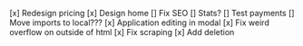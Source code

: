 [x] Redesign pricing
[x] Design home
[] Fix SEO
[] Stats?
[] Test payments
[] Move imports to local???
[x] Application editing in modal
[x] Fix weird overflow on outside of html
[x] Fix scraping
[x] Add deletion
